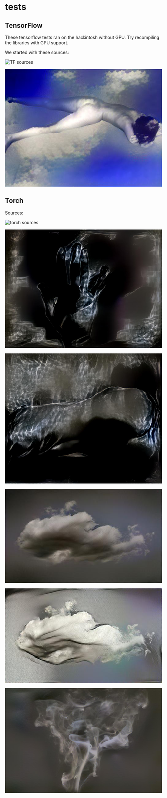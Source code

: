 # tests


## TensorFlow

These tensorflow tests ran on the hackintosh without GPU. Try recompiling the libraries with GPU support.

We started with these sources:

![TF sources](https://www.evernote.com/l/ADOv7mh4N7FFGJjbv5NFE0m3lLfpAH2hCcIB/image.png)

![cloud-nude](imgs/cloud-nude1925_.jpg)



## Torch

Sources:

![torch sources](https://www.evernote.com/l/ADMySeY1dvRLIoq29QpU2yVGyXWD-zqZt1gB/image.png)

![style: smoke, content: hand](imgs/Ssmoke_Chandmovie0143_cudnn_1000x.jpg)

![style: smoke, content: weston](imgs/Ssmoke_Cnude-partial_cudnn_1000x.jpg)

![style: weston, content: single cloud](imgs/Ccloud-single_Snude-partial_cudnn.jpg)

![style: weston, content: single cloud](imgs/Ccloud-single_Snude-wide.jpg)

![style: weston, content: smoke](imgs/Csmoke_Snude-partial_cudnn_1000x.jpg)

